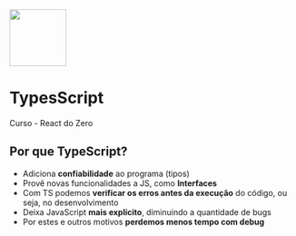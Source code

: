 <img style="width: 100px"  src="https://w7.pngwing.com/pngs/915/519/png-transparent-typescript-hd-logo-thumbnail.png">

# TypesScript

Curso - React do Zero

## Por que TypeScript?

- Adiciona **confiabilidade** ao programa (tipos)
- Provê novas funcionalidades a JS, como **Interfaces**
- Com TS podemos **verificar os erros antes da execução** do código, ou seja, no desenvolvimento
- Deixa JavaScript **mais explícito**, diminuindo a quantidade de bugs
- Por estes e outros motivos **perdemos menos tempo com debug**
